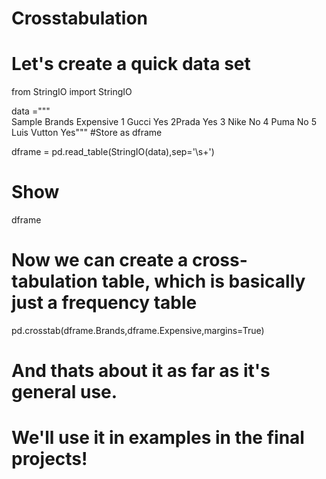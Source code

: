 # Crosstabulation



# Let's create a quick data set
from StringIO import StringIO

data ="""\
Sample   Brands   Expensive
1        Gucci     Yes
2Prada Yes
3 Nike No
4 Puma No
5 Luis Vutton Yes"""
#Store as dframe

dframe = pd.read_table(StringIO(data),sep='\s+')
# Show
dframe

# Now we can create a cross-tabulation table, which is basically just a frequency table
pd.crosstab(dframe.Brands,dframe.Expensive,margins=True)

# And thats about it as far as it's general use.
# We'll use it in examples in the final projects!
 
